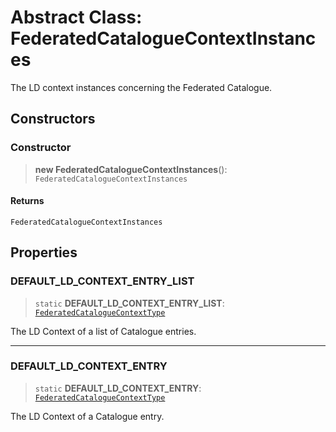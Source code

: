 # Abstract Class: FederatedCatalogueContextInstances

The LD context instances concerning the Federated Catalogue.

## Constructors

### Constructor

> **new FederatedCatalogueContextInstances**(): `FederatedCatalogueContextInstances`

#### Returns

`FederatedCatalogueContextInstances`

## Properties

### DEFAULT\_LD\_CONTEXT\_ENTRY\_LIST

> `static` **DEFAULT\_LD\_CONTEXT\_ENTRY\_LIST**: [`FederatedCatalogueContextType`](../type-aliases/FederatedCatalogueContextType.md)

The LD Context of a list of Catalogue entries.

***

### DEFAULT\_LD\_CONTEXT\_ENTRY

> `static` **DEFAULT\_LD\_CONTEXT\_ENTRY**: [`FederatedCatalogueContextType`](../type-aliases/FederatedCatalogueContextType.md)

The LD Context of a Catalogue entry.
